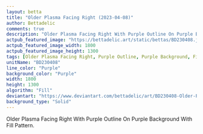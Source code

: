 ```yaml
---
layout: betta
title: "Older Plasma Facing Right (2023-04-08)"
author: Bettadelic
comments: true
description: "Older Plasma Facing Right With Purple Outline On Purple Background With Fill Pattern."
actpub_featured_image: "https://bettadelic.art/static/bettas/BD230408.jpg"
actpub_featured_image_width: 1800
actpub_featured_image_height: 1300
tags: [Older Plasma Facing Right, Purple Outline, Purple Background, Fill Pattern, April 2023]
unitName: "BD230408"
line_color: "Purple"
background_color: "Purple"
width: 1800
height: 1300
algorithm: "Fill"
deviantart: "https://www.deviantart.com/bettadelic/art/BD230408-Older-Plasma-Facing-Right-2023-04-08-957225017"
background_type: "Solid"
---
```


Older Plasma Facing Right With Purple Outline On Purple Background With Fill Pattern.
